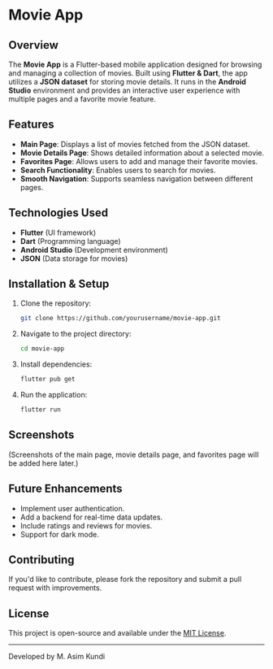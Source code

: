 # Movie App

## Overview
The **Movie App** is a Flutter-based mobile application designed for browsing and managing a collection of movies. Built using **Flutter & Dart**, the app utilizes a **JSON dataset** for storing movie details. It runs in the **Android Studio** environment and provides an interactive user experience with multiple pages and a favorite movie feature.

## Features
- **Main Page**: Displays a list of movies fetched from the JSON dataset.
- **Movie Details Page**: Shows detailed information about a selected movie.
- **Favorites Page**: Allows users to add and manage their favorite movies.
- **Search Functionality**: Enables users to search for movies.
- **Smooth Navigation**: Supports seamless navigation between different pages.

## Technologies Used
- **Flutter** (UI framework)
- **Dart** (Programming language)
- **Android Studio** (Development environment)
- **JSON** (Data storage for movies)

## Installation & Setup
1. Clone the repository:
   ```sh
   git clone https://github.com/yourusername/movie-app.git
   ```
2. Navigate to the project directory:
   ```sh
   cd movie-app
   ```
3. Install dependencies:
   ```sh
   flutter pub get
   ```
4. Run the application:
   ```sh
   flutter run
   ```

## Screenshots
(Screenshots of the main page, movie details page, and favorites page will be added here later.)

## Future Enhancements
- Implement user authentication.
- Add a backend for real-time data updates.
- Include ratings and reviews for movies.
- Support for dark mode.

## Contributing
If you'd like to contribute, please fork the repository and submit a pull request with improvements.

## License
This project is open-source and available under the [MIT License](LICENSE).

---
Developed by M. Asim Kundi

